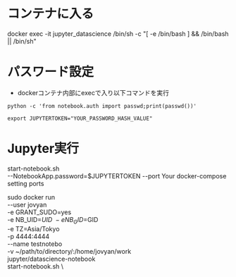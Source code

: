 # コンテナに入る
docker exec -it jupyter_datascience /bin/sh -c "[ -e /bin/bash ] && /bin/bash || /bin/sh"

# パスワード設定
- dockerコンテナ内部にexecで入り以下コマンドを実行
``` パスワード設定コマンド
python -c 'from notebook.auth import passwd;print(passwd())'

export JUPYTERTOKEN="YOUR_PASSWORD_HASH_VALUE"
```

# Jupyter実行
start-notebook.sh \
--NotebookApp.password=$JUPYTERTOKEN --port Your docker-compose setting ports


sudo docker run  \
    --user jovyan \
    -e GRANT_SUDO=yes \
    -e NB_UID=$UID \
    -e NB_GID=$GID \
    -e TZ=Asia/Tokyo \
    -p 4444:4444 \
    --name testnotebo \
    -v ~/path/to/directory/:/home/jovyan/work \
    jupyter/datascience-notebook \
    start-notebook.sh \
